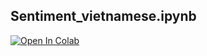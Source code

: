 ## Sentiment_vietnamese.ipynb
[![Open In Colab](https://colab.research.google.com/assets/colab-badge.svg)](https://colab.research.google.com/drive/1B0jZyIgxgo90fJ0PvWgHXvdKgN800pwk?usp=sharing)

